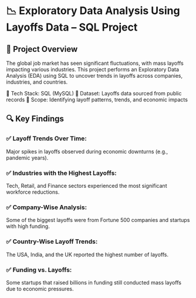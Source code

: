 # 📉 Exploratory Data Analysis Using Layoffs Data – SQL Project

## 🚀 Project Overview
The global job market has seen significant fluctuations, with mass layoffs impacting various industries. This project performs an Exploratory Data Analysis (EDA) using SQL to uncover trends in layoffs across companies, industries, and countries.

🔹 Tech Stack: SQL (MySQL)
🔹 Dataset: Layoffs data sourced from public records
🔹 Scope: Identifying layoff patterns, trends, and economic impacts

## 🔍 Key Findings
### ✅ Layoff Trends Over Time:

Major spikes in layoffs observed during economic downturns (e.g., pandemic years).
### ✅ Industries with the Highest Layoffs:

Tech, Retail, and Finance sectors experienced the most significant workforce reductions.
### ✅ Company-Wise Analysis:

Some of the biggest layoffs were from Fortune 500 companies and startups with high funding.
### ✅ Country-Wise Layoff Trends:

The USA, India, and the UK reported the highest number of layoffs.
### ✅ Funding vs. Layoffs:

Some startups that raised billions in funding still conducted mass layoffs due to economic pressures.

